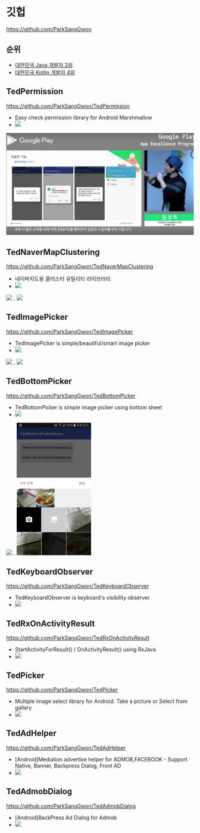 # 깃헙
https://github.com/ParkSangGwon

## 순위
- [대한민국 Java 개발자 2위](http://git-awards.com/users?country=south+korea&language=java)
- [대한민국 Kotlin 개발자 4위](http://git-awards.com/users?country=south+korea&language=kotlin)

## TedPermission
https://github.com/ParkSangGwon/TedPermission
- Easy check permission library for Android Marshmallow
- ![](https://img.shields.io/github/stars/ParkSangGwon/TedPermission.svg?style=social&cacheSeconds=3600)
<img src="../art/github/tedpermission/1504701614889.png" width="800">


## TedNaverMapClustering
https://github.com/ParkSangGwon/TedNaverMapClustering
- 네이버지도용 클러스터 유틸리티 라이브러리
- ![](https://img.shields.io/github/stars/ParkSangGwon/TedNaverMapClustering.svg?style=social&cacheSeconds=3600)

<img src="https://github.com/ParkSangGwon/TedNaverMapClustering/blob/master/art/tedNaverClustering.png" width="200"> .  <img src="https://github.com/ParkSangGwon/TedNaverMapClustering/blob/master/art/tedNaverClustering.gif" width="200">

## TedImagePicker
https://github.com/ParkSangGwon/TedImagePicker
- TedImagePicker is simple/beautiful/smart image picker
- ![](https://img.shields.io/github/stars/ParkSangGwon/TedImagePicker.svg?style=social&cacheSeconds=3600)

<img src="https://github.com/ParkSangGwon/TedImagePicker/raw/master/art/multi_select.gif" width="200"> .  <img src="https://github.com/ParkSangGwon/TedImagePicker/raw/master/art/album.gif" width="200">

## TedBottomPicker
https://github.com/ParkSangGwon/TedBottomPicker
- TedBottomPicker is simple image picker using bottom sheet
- ![](https://img.shields.io/github/stars/ParkSangGwon/TedBottomPicker.svg?style=social&cacheSeconds=3600)

<img src="https://github.com/ParkSangGwon/TedBottomPicker/blob/master/screenshot1.jpeg" width="200"> .  <img src="https://github.com/ParkSangGwon/TedBottomPicker/blob/master/screenshot_multi_select.jpeg" width="200">

## TedKeyboardObserver
https://github.com/ParkSangGwon/TedKeyboardObserver
- TedKeyboardObserver is keyboard's visibility observer
- ![](https://img.shields.io/github/stars/ParkSangGwon/TedKeyboardObserver.svg?style=social&cacheSeconds=3600)

## TedRxOnActivityResult
https://github.com/ParkSangGwon/TedRxOnActivityResult
- StartActivityForResult() / OnActivityResult() using RxJava
- ![](https://img.shields.io/github/stars/ParkSangGwon/TedRxOnActivityResult.svg?style=social&cacheSeconds=3600)

## TedPicker
https://github.com/ParkSangGwon/TedPicker
- Multiple image select library for Android. Take a picture or Select from gallary
- ![](https://img.shields.io/github/stars/ParkSangGwon/TedPicker.svg?style=social&cacheSeconds=3600)

## TedAdHelper
https://github.com/ParkSangGwon/TedAdHelper
- [Android]Mediation advertise helper for ADMOB,FACEBOOK - Support Native, Banner, Backpress Dialog, Front AD
- ![](https://img.shields.io/github/stars/ParkSangGwon/TedAdHelper.svg?style=social&cacheSeconds=3600)


## TedAdmobDialog
https://github.com/ParkSangGwon/TedAdmobDialog
- [Android]BackPress Ad Dialog for Admob
- ![](https://img.shields.io/github/stars/ParkSangGwon/TedAdmobDialog.svg?style=social&cacheSeconds=3600)
